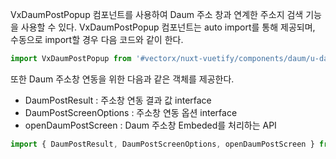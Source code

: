 VxDaumPostPopup 컴포넌트를 사용하여 Daum 주소 창과 연계한 주소지 검색 기능을 사용할 수 있다. 
VxDaumPostPopup 컴포넌트는 auto import를 통해 제공되며, 수동으로 import할 경우 다음 코드와 같이 한다.
```typescript
import VxDaumPostPopup from '#vectorx/nuxt-vuetify/components/daum/u-daum-post-popup.vue'
```

또한 Daum 주소창 연동을 위한 다음과 같은 객체를 제공한다.
- DaumPostResult : 주소창 연동 결과 값 interface
- DaumPostScreenOptions : 주소창 연동 옵션 interface
- openDaumPostScreen : Daum 주소창 Embeded를 처리하는 API
```typescript
import { DaumPostResult, DaumPostScreenOptions, openDaumPostScreen } from '#vectorx/nuxt/externals/daum/post'
```
